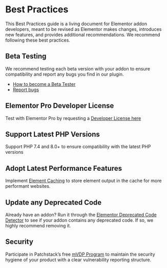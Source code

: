 # Best Practices

<Badge type="tip" vertical="top" text="Elementor Core" /> <Badge type="warning" vertical="top" text="Basic" />

This Best Practices guide is a living document for Elementor addon developers, meant to be revised as Elementor makes changes, introduces new features, and provides additional recommendations. We recommend following these best practices.

## Beta Testing

We recommend testing each beta version with your addon to ensure compatibility and report any bugs you find in our plugin. 

* [How to become a Beta Tester](https://elementor.com/help/how-to-become-a-beta-tester/)
* [Report bugs](https://github.com/elementor/elementor/issues/new?assignees=&labels=status/awaiting_triage&projects=&template=bug.yml)

## Elementor Pro Developer License

Test with Elementor Pro by requesting a [Developer License here](https://elementor.com/pages/addon-developers-corner/)

## Support Latest PHP Versions

Support PHP 7.4 and 8.0+ to ensure compatibility with the latest PHP versions

## Adopt Latest Performance Features

Implement [Element Caching](https://developers.elementor.com/elementor-3-22-developers-update/) to store element output in the cache for more performant websites.

## Update any Deprecated Code

Already have an addon? Run it through the [Elementor Deprecated Code Detector](https://github.com/matipojo/elementor-deprecated-code-detector) to see if your addon contains any deprecated code. If so, we highly recommend removing it. 

## Security

Participate in Patchstack’s free [mVDP Program](https://elemn.to/patchstack-for-plugins) to maintain the security hygiene of your product with a clear vulnerability reporting structure.
